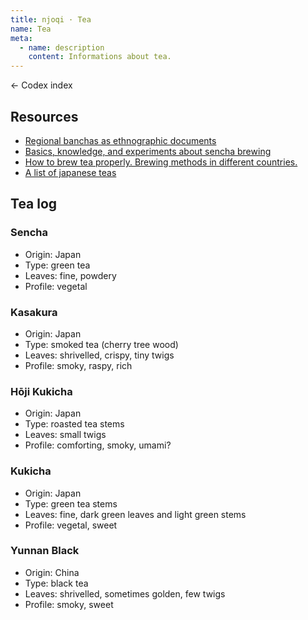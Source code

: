 ```yaml
---
title: njoqi · Tea
name: Tea
meta:
  - name: description
    content: Informations about tea.
---
```


<p>
  <router-link to="/codex">
    ← Codex index
  </router-link>
</p>

<ArticleHeader name="Tea" :meta="customMeta" />

## Resources

- [Regional banchas as ethnographic documents](https://japaneseteasommelier.wordpress.com/2018/03/19/regional-banchas-as-ethnographic-documents/)
- [Basics, knowledge, and experiments about sencha brewing](https://japaneseteasommelier.wordpress.com/2015/03/03/basics-knowledge-and-experiments-about-sencha-brewing/)
- [How to brew tea properly. Brewing methods in different countries.](https://tea-side.com/blog/how-to-brew-tea/)
- [A list of japanese teas](https://www.japan-talk.com/jt/new/japanese-tea)

## Tea log

### Sencha

- Origin: Japan
- Type: green tea
- Leaves: fine, powdery
- Profile: vegetal

### Kasakura

- Origin: Japan
- Type: smoked tea (cherry tree wood)
- Leaves: shrivelled, crispy, tiny twigs
- Profile: smoky, raspy, rich

### Hōji Kukicha

- Origin: Japan
- Type: roasted tea stems
- Leaves: small twigs
- Profile: comforting, smoky, umami?

### Kukicha

- Origin: Japan
- Type: green tea stems
- Leaves: fine, dark green leaves and light green stems
- Profile: vegetal, sweet

### Yunnan Black

- Origin: China
- Type: black tea
- Leaves: shrivelled, sometimes golden, few twigs
- Profile: smoky, sweet

<script setup>
  import ArticleHeader from '../../components/article-header.vue';
  
  const text = "Informations about tea, including a log of some teas I have tried. I seem to have a soft spot for earthy and grassy flavours.";
  const customMeta = [{"name": "description", "content": text}]
</script>